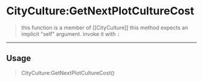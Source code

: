 # CityCulture:GetNextPlotCultureCost
> this function is a member of [[CityCulture]]
> this method expects an implicit "self" argument. invoke it with `:`
-----
## Usage
> CityCulture:GetNextPlotCultureCost()
